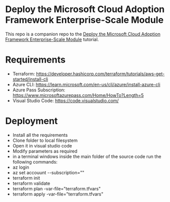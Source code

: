 # Deploy the Microsoft Cloud Adoption Framework Enterprise-Scale Module

This repo is a companion repo to the [Deploy the Microsoft Cloud Adoption Framework Enterprise-Scale Module](https://developer.hashicorp.com/terraform/tutorials/azure/microsoft-caf-enterprise-scale) tutorial. 

# Requirements

- Terraform: https://developer.hashicorp.com/terraform/tutorials/aws-get-started/install-cli
- Azure CLI: https://learn.microsoft.com/en-us/cli/azure/install-azure-cli
- Azure Pass Subscription: https://www.microsoftazurepass.com/Home/HowTo?Length=5
- Visual Studio Code: https://code.visualstudio.com/

# Deployment

- Install all the requirements
- Clone folder to local filesystem
- Open it in visual studio code
- Modify parameters as required
- in a terminal windows inside the main folder of the source code run the following commands:
- az login
- az set accouunt --subscription="<Your subscription Id>"
- terraform init
- terraform validate
- terraform plan -var-file="terraform.tfvars"
- terraform apply -var-file="terraform.tfvars"
